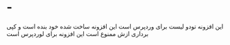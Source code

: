 # -
این افزونه تودو لیست برای وردپرس است این افزونه ساخت شده خود بنده است و کپی برداری ازش ممنوع است این افزونه برای لوردپرس است
